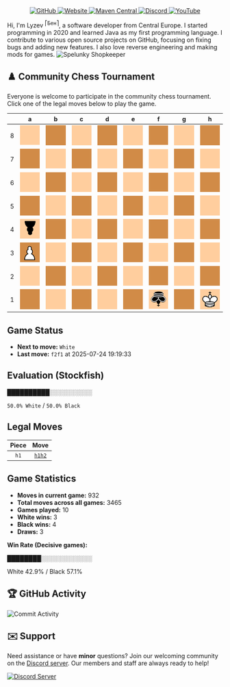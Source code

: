 <div align="center">
    <a href="https://github.com/Lyzev">
        <img src="https://wsrv.nl/?url=https://cdn.jsdelivr.net/npm/@intergrav/devins-badges@3.2.0/assets/cozy-minimal/available/github_vector.svg&w=64&h=64" alt="GitHub">
    </a>
    <a href="https://lyzev.dev">
        <img src="https://wsrv.nl/?url=https://cdn.jsdelivr.net/npm/@intergrav/devins-badges@3.2.0/assets/cozy-minimal/documentation/website_vector.svg&w=64&h=64" alt="Website">
    </a>
    <a href="https://central.sonatype.com/namespace/dev.lyzev.api">
        <img src="https://wsrv.nl/?url=https://cdn.jsdelivr.net/npm/@intergrav/devins-badges@3.2.0/assets/cozy-minimal/available/maven-central_vector.svg&w=64&h=64" alt="Maven Central">
    </a>
    <a href="https://lyzev.dev/discord">
        <img src="https://wsrv.nl/?url=https://cdn.jsdelivr.net/npm/@intergrav/devins-badges@3/assets/cozy-minimal/social/discord-plural_vector.svg&w=64&h=64" alt="Discord">
    </a>
    <a href="https://www.youtube.com/@lyzev">
        <img src="https://wsrv.nl/?url=https://cdn.jsdelivr.net/npm/@intergrav/devins-badges@3.2.0/assets/cozy-minimal/social/youtube-singular_vector.svg&w=64&h=64" alt="YouTube">
    </a>
</div>

[//]: # (23, 08 Mon 2021, 20:00:00)

Hi, I'm Lyzev <sup>⎡Бен⎤</sup>, a software developer from Central Europe. I started programming in 2020 and learned Java as my first programming language. I contribute to various open source projects on GitHub, focusing on fixing bugs and adding new features. I also love reverse engineering and making mods for games. ![Spelunky Shopkeeper](https://static.wikia.nocookie.net/spelunky/images/c/cd/Shopkeeper_HD.png/revision/latest/scale-to-height-down/18)

## :chess_pawn: Community Chess Tournament

Everyone is welcome to participate in the community chess tournament.
Click one of the legal moves below to play the game.

|   | a | b | c | d | e | f | g | h |
|---|---|---|---|---|---|---|---|---|
| 8 | ![Square](chess/assets/img/light/square.svg) | ![Square](chess/assets/img/dark/square.svg) | ![Square](chess/assets/img/light/square.svg) | ![Square](chess/assets/img/dark/square.svg) | ![Square](chess/assets/img/light/square.svg) | ![Square](chess/assets/img/dark/square.svg) | ![Square](chess/assets/img/light/square.svg) | ![Square](chess/assets/img/dark/square.svg) |
| 7 | ![Square](chess/assets/img/dark/square.svg) | ![Square](chess/assets/img/light/square.svg) | ![Square](chess/assets/img/dark/square.svg) | ![Square](chess/assets/img/light/square.svg) | ![Square](chess/assets/img/dark/square.svg) | ![Square](chess/assets/img/light/square.svg) | ![Square](chess/assets/img/dark/square.svg) | ![Square](chess/assets/img/light/square.svg) |
| 6 | ![Square](chess/assets/img/light/square.svg) | ![Square](chess/assets/img/dark/square.svg) | ![Square](chess/assets/img/light/square.svg) | ![Square](chess/assets/img/dark/square.svg) | ![Square](chess/assets/img/light/square.svg) | ![Square](chess/assets/img/dark/square.svg) | ![Square](chess/assets/img/light/square.svg) | ![Square](chess/assets/img/dark/square.svg) |
| 5 | ![Square](chess/assets/img/dark/square.svg) | ![Square](chess/assets/img/light/square.svg) | ![Square](chess/assets/img/dark/square.svg) | ![Square](chess/assets/img/light/square.svg) | ![Square](chess/assets/img/dark/square.svg) | ![Square](chess/assets/img/light/square.svg) | ![Square](chess/assets/img/dark/square.svg) | ![Square](chess/assets/img/light/square.svg) |
| 4 | ![p](chess/assets/img/light/black/down/pawn.svg) | ![Square](chess/assets/img/dark/square.svg) | ![Square](chess/assets/img/light/square.svg) | ![Square](chess/assets/img/dark/square.svg) | ![Square](chess/assets/img/light/square.svg) | ![Square](chess/assets/img/dark/square.svg) | ![Square](chess/assets/img/light/square.svg) | ![Square](chess/assets/img/dark/square.svg) |
| 3 | ![P](chess/assets/img/dark/white/up/pawn.svg) | ![Square](chess/assets/img/light/square.svg) | ![Square](chess/assets/img/dark/square.svg) | ![Square](chess/assets/img/light/square.svg) | ![Square](chess/assets/img/dark/square.svg) | ![Square](chess/assets/img/light/square.svg) | ![Square](chess/assets/img/dark/square.svg) | ![Square](chess/assets/img/light/square.svg) |
| 2 | ![Square](chess/assets/img/light/square.svg) | ![Square](chess/assets/img/dark/square.svg) | ![Square](chess/assets/img/light/square.svg) | ![Square](chess/assets/img/dark/square.svg) | ![Square](chess/assets/img/light/square.svg) | ![Square](chess/assets/img/dark/square.svg) | ![Square](chess/assets/img/light/square.svg) | [![Square](chess/assets/img/dark/square.svg)](https://github.com/Lyzev/Lyzev/issues/new?title=chess%7Ch1h2&body=Click+%27Create%27+to+submit+this+move.) |
| 1 | ![Square](chess/assets/img/dark/square.svg) | ![Square](chess/assets/img/light/square.svg) | ![Square](chess/assets/img/dark/square.svg) | ![Square](chess/assets/img/light/square.svg) | ![Square](chess/assets/img/dark/square.svg) | ![k](chess/assets/img/light/black/down/king.svg) | ![Square](chess/assets/img/dark/square.svg) | ![K](chess/assets/img/light/white/up/king.svg) |

## Game Status

- **Next to move:** `White`
- **Last move:** `f2f1` at 2025-07-24 19:19:33

## Evaluation (Stockfish)

██████████░░░░░░░░░░

`50.0% White` / `50.0% Black`

## Legal Moves

| **Piece** | **Move** |
|:---------:|:--------:|
| `h1` | [`h1h2`](https://github.com/Lyzev/Lyzev/issues/new?title=chess%7Ch1h2&body=Click+%27Create%27+to+submit+this+move.) |

## Game Statistics

- **Moves in current game:** 932
- **Total moves across all games:** 3465
- **Games played:** 10
- **White wins:** 3
- **Black wins:** 4
- **Draws:** 3

**Win Rate (Decisive games):**

████████░░░░░░░░░░░░

White 42.9% / Black 57.1%


## :trophy: GitHub Activity

![Commit Activity](https://lyzev.dev/assets/img/Lyzev.svg)

## :envelope: Support

Need assistance or have **minor** questions? Join our welcoming community on
the [Discord server](https://lyzev.dev/discord). Our members and staff are always ready to help!

[![Discord Server](https://cdn.jsdelivr.net/npm/@intergrav/devins-badges@3/assets/cozy/social/discord-plural_vector.svg)](https://lyzev.dev/discord)
